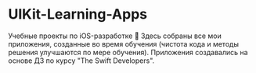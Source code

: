 # UIKit-Learning-Apps
Учебные проекты по iOS-разработке 📱  Здесь собраны все мои приложения, созданные во время обучения (чистота кода и методы решения улучшаются по мере обучения).  Приложения создавались на основе ДЗ по курсу "The Swift Developers".
